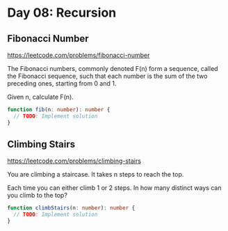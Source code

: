 # Day 08: Recursion

## Fibonacci Number

https://leetcode.com/problems/fibonacci-number

The Fibonacci numbers, commonly denoted F(n) form a sequence, called the Fibonacci sequence, such that each number is the sum of the two preceding ones, starting from 0 and 1.

Given n, calculate F(n).

```ts
function fib(n: number): number {
  // TODO: Implement solution
}
```

## Climbing Stairs

https://leetcode.com/problems/climbing-stairs

You are climbing a staircase. It takes n steps to reach the top.

Each time you can either climb 1 or 2 steps. In how many distinct ways can you climb to the top?

```ts
function climbStairs(n: number): number {
  // TODO: Implement solution
}
```
